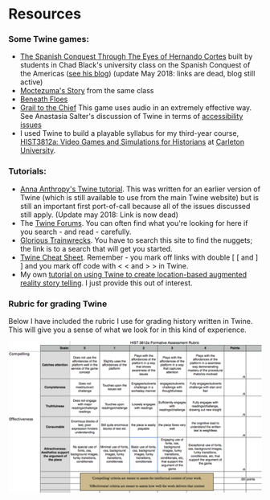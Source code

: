 # Resources

### Some Twine games:

- [The Spanish Conquest Through The Eyes of Hernando Cortes](http://chadblack.net/cortes.html) built by students in Chad Black's university class on the Spanish Conquest of the Americas ([see his blog](https://parezcoydigo.wordpress.com/2013/05/28/chose-your-own-conquest/))  (update May 2018: links are dead, blog still active)
- [Moctezuma's Story](http://chadblack.net/moctezuma.html) from the same class
- [Beneath Floes](http://www.bravemule.com/beneathfloes)
- [Grail to the Chief](http://www.foralltoplay.com/prototype/#27.5.1b) This game uses audio in an extremely effective way. See Anastasia Salter's discussion of Twine in terms of [accessibility issues](http://chronicle.com/blogs/profhacker/making-accessible-games-with-twine-audio/60143)
- I used Twine to build a playable syllabus for my third-year course, [HIST3812a: Video Games and Simulations for Historians](http://philome.la/electricarchaeo/hist3812a-videogames-for-historians/play) at [Carleton University](http://carleton.ca).

### Tutorials:

+ [Anna Anthropy's Twine tutorial](http://www.auntiepixelante.com/twine/). This was written for an earlier version of Twine (which is still available to use from the main Twine website) but is still an important first port-of-call because all of the issues discussed still apply. (Update may 2018: Link is now dead)
+ The [Twine Forums](http://twinery.org/forum/). You can often find what you're looking for here if you search - and read - carefully.
+ [Glorious Trainwrecks](https://www.google.ca/search?q=glorious+trainwrecks+twine&oq=glorious+trainwrecks+twine&aqs=chrome..69i57.4222j0j4&sourceid=chrome&es_sm=91&ie=UTF-8). You have to search this site to find the nuggets; the link is to a search that will get you started.
+ [Twine Cheat Sheet](http://gamesaslit.textories.com/syllabus/twine-cheat-sheet/). Remember - you mark off links with double [ [ and ] ] and you mark off code with < < and > > in Twine.
+ My own [tutorial on using Twine to create location-based augmented reality story telling](https://github.com/shawngraham/ar-archaeology/blob/master/workshop%20materials/Hacking%20Twine%20to%20make%20a%20location-based%20game.md). I just provide this out of interest.

### Rubric for grading Twine

Below I have included the rubric I use for grading history written in Twine. This will give you a sense of what we look for in this kind of experience.

![rubric](images/hist3812arubric.png)





